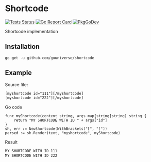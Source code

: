 # Shortcode

[![Tests Status](https://github.com/gouniverse/shortcode/actions/workflows/test.yml/badge.svg?branch=main)](https://github.com/gouniverse/shortcode/actions/workflows/test.yml)
[![Go Report Card](https://goreportcard.com/badge/github.com/gouniverse/shortcode)](https://goreportcard.com/report/github.com/gouniverse/shortcode)
[![PkgGoDev](https://pkg.go.dev/badge/github.com/gouniverse/shortcode)](https://pkg.go.dev/github.com/gouniverse/shortcode)

Shortcode implementation

## Installation
```
go get -u github.com/gouniverse/shortcode
```

## Example

Source file:

```html
[myshortcode id="111"][/myshortcode]
[myshortcode id="222"][/myshortcode]
```

Go code
```golang
func myShortcode(content string, args map[string]string) string {
	return "MY SHORTCODE WITH ID " + args["id"]
}
sh, err := NewShortcode(WithBrackets("[", "]"))
parsed := sh.Render(text, "myshortcode", myShortcode)
```

Result
```html
MY SHORTCODE WITH ID 111
MY SHORTCODE WITH ID 222
```
